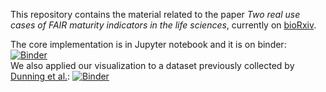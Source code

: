 This repository contains the material related to the paper *Two real use cases of FAIR maturity indicators in the life sciences*, currently on [bioRxiv](https://www.biorxiv.org/content/10.1101/739334v1). 

The core implementation is in Jupyter notebook and it is on binder: [![Binder](https://mybinder.org/badge_logo.svg)](https://mybinder.org/v2/gh/BiGCAT-UM/FAIR_metrics/master?filepath=code%2FFAIR_assessment_2.ipynb)  
We also applied our visualization to a dataset previously collected by [Dunning et al.](http://www.ijdc.net/article/view/567/493): [![Binder](https://mybinder.org/badge_logo.svg)](https://mybinder.org/v2/gh/BiGCAT-UM/FAIR_metrics/master?filepath=code%2FFAIR_comparison.ipynb)
